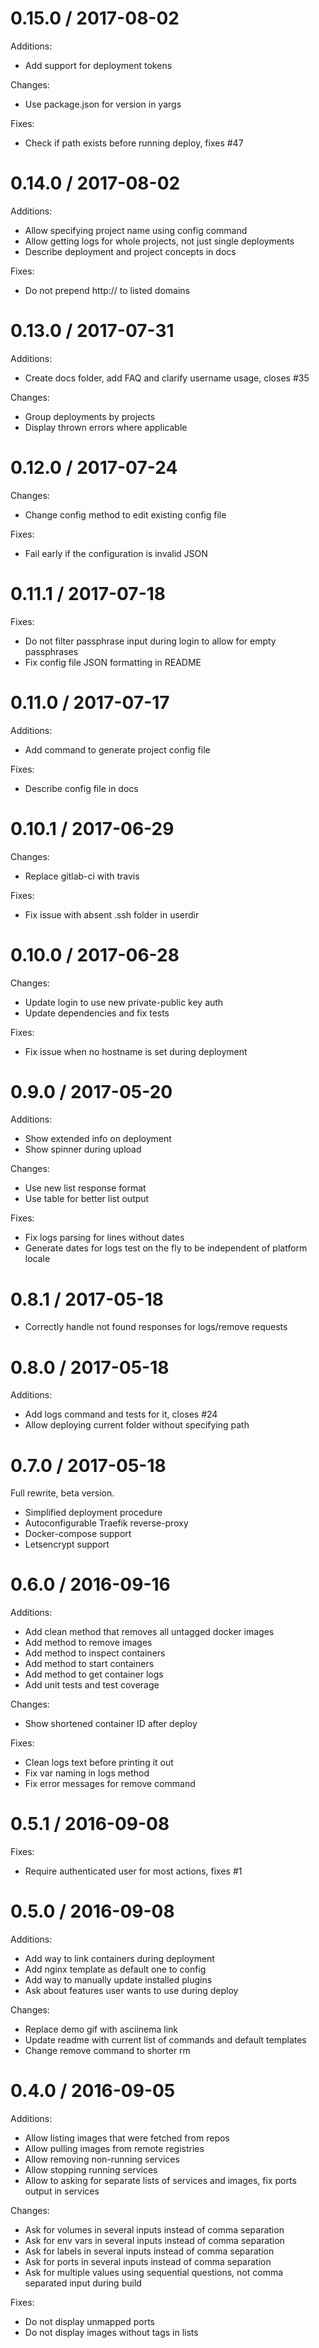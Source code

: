 
0.15.0 / 2017-08-02
==================

Additions:
  * Add support for deployment tokens

Changes:
  * Use package.json for version in yargs

Fixes:
  * Check if path exists before running deploy, fixes #47

0.14.0 / 2017-08-02
==================

Additions:
  * Allow specifying project name using config command
  * Allow getting logs for whole projects, not just single deployments
  * Describe deployment and project concepts in docs

Fixes:
  * Do not prepend http:// to listed domains

0.13.0 / 2017-07-31
==================

Additions:
  * Create docs folder, add FAQ and clarify username usage, closes #35

Changes:
  * Group deployments by projects
  * Display thrown errors where applicable

0.12.0 / 2017-07-24
==================

Changes:
  * Change config method to edit existing config file

Fixes:
  * Fail early if the configuration is invalid JSON

0.11.1 / 2017-07-18
==================

Fixes:
  * Do not filter passphrase input during login to allow for empty passphrases
  * Fix config file JSON formatting in README

0.11.0 / 2017-07-17
==================

Additions:
  * Add command to generate project config file

Fixes:
  * Describe config file in docs

0.10.1 / 2017-06-29
==================

Changes:
  * Replace gitlab-ci with travis

Fixes:
  * Fix issue with absent .ssh folder in userdir

0.10.0 / 2017-06-28
==================

Changes:
  * Update login to use new private-public key auth
  * Update dependencies and fix tests

Fixes:
  * Fix issue when no hostname is set during deployment

0.9.0 / 2017-05-20
==================

Additions:
  * Show extended info on deployment
  * Show spinner during upload

Changes:
  * Use new list response format
  * Use table for better list output

Fixes:
  * Fix logs parsing for lines without dates
  * Generate dates for logs test on the fly to be independent of platform locale

0.8.1 / 2017-05-18
==================

  * Correctly handle not found responses for logs/remove requests

0.8.0 / 2017-05-18
==================

Additions:
  * Add logs command and tests for it, closes #24
  * Allow deploying current folder without specifying path

0.7.0 / 2017-05-18
==================

Full rewrite, beta version.

* Simplified deployment procedure
* Autoconfigurable Traefik reverse-proxy
* Docker-compose support
* Letsencrypt support


0.6.0 / 2016-09-16
==================

Additions:
  * Add clean method that removes all untagged docker images
  * Add method to remove images
  * Add method to inspect containers
  * Add method to start containers
  * Add method to get container logs
  * Add unit tests and test coverage

Changes:
  * Show shortened container ID after deploy

Fixes:
  * Clean logs text before printing it out
  * Fix var naming in logs method
  * Fix error messages for remove command

0.5.1 / 2016-09-08
==================

Fixes:
  * Require authenticated user for most actions, fixes #1

0.5.0 / 2016-09-08
==================

Additions:
  * Add way to link containers during deployment
  * Add nginx template as default one to config
  * Add way to manually update installed plugins
  * Ask about features user wants to use during deploy

Changes:
  * Replace demo gif with asciinema link
  * Update readme with current list of commands and default templates
  * Change remove command to shorter rm

0.4.0 / 2016-09-05
==================

Additions:
  * Allow listing images that were fetched from repos
  * Allow pulling images from remote registries
  * Allow removing non-running services
  * Allow stopping running services
  * Allow to asking for separate lists of services and images, fix ports output in services

Changes:
  * Ask for volumes in several inputs instead of comma separation
  * Ask for env vars in several inputs instead of comma separation
  * Ask for labels in several inputs instead of comma separation
  * Ask for ports in several inputs instead of comma separation
  * Ask for multiple values using sequential questions, not comma separated input during build

Fixes:
  * Do not display unmapped ports
  * Do not display images without tags in lists
